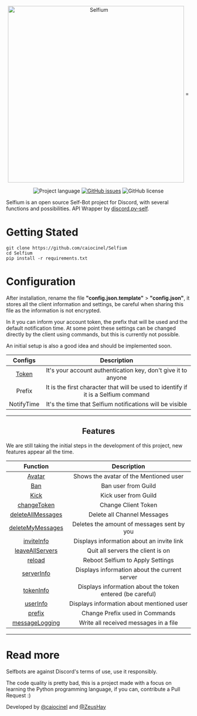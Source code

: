 <p align="center">
    <img width="480px" height="auto" src="https://i.imgur.com/FS3lNJQ.png" align="center" alt="Selfium" />
=
</p>
<p align="center">
    <img alt="Project language" src="https://img.shields.io/badge/language-Python-blue"></a>
    <a href="https://github.com/caiocinel/Selfium/issues"><img alt="GitHub issues" src="https://img.shields.io/github/issues/caiocinel/Selfium"></a>
    <img alt="GitHub license" src="https://img.shields.io/github/license/caiocinel/Selfium"></a>
    <br />
</p>
<p>Selfium is an open source Self-Bot project for Discord, with several functions and possibilities. API Wrapper by <a href="https://github.com/dolfies/discord.py-self">discord.py-self</a>.</p>

# Getting Stated

    git clone https://github.com/caiocinel/Selfium
    cd Selfium
    pip install -r requirements.txt

# Configuration
After installation, rename the file **"config.json.template"** > **"config.json"**, it stores all the client information and settings, be careful when sharing this file as the information is not encrypted.

In it you can inform your account token, the prefix that will be used and the default notification time. At some point these settings can be changed directly by the client using commands, but this is currently not possible.

An initial setup is also a good idea and should be implemented soon.

|                                         Configs                                          |               Description               |
| :---------------------------------------------------------------------------------------: | :-------------------------------------: |
| [Token](https://www.youtube.com/watch?v=YEgFvgg7ZPI)| It's your account authentication key, don't give it to anyone |
| Prefix    |It is the first character that will be used to identify if it is a Selfium command|
| NotifyTime   |It's the time that Selfium notifications will be visible|

---------------------------------------------------------------------------------------
<p align="center">
    <h2 align="center">Features</h2>
</b >

We are still taking the initial steps in the development of this project, new features appear all the time.

|Function|Description|
|:---------------------------------------------------------------------------------------: | :-------------------------------------: |
|[Avatar](https://github.com/caiocinel/Selfium/blob/main/events/client/commands/avatar.py) |Shows the avatar of the Mentioned user|
|[Ban](https://github.com/caiocinel/Selfium/blob/main/events/client/commands/ban.py)    |Ban user from Guild|
|[Kick](https://github.com/caiocinel/Selfium/blob/main/events/client/commands/kick.py)   |Kick user from Guild|
|[changeToken](https://github.com/caiocinel/Selfium/blob/main/events/client/commands/changeToken.py)   |Change Client Token|
|[deleteAllMessages](https://github.com/caiocinel/Selfium/blob/main/events/client/commands/kick.py)   |Delete all Channel Messages|
|[deleteMyMessages](https://github.com/caiocinel/Selfium/blob/main/events/client/commands/deleteOwnMessages.py)   |Deletes the amount of messages sent by you|
|[inviteInfo](https://github.com/caiocinel/Selfium/blob/main/events/client/commands/inviteInfo.py)   |Displays information about an invite link|
|[leaveAllServers](https://github.com/caiocinel/Selfium/blob/main/events/client/commands/leaveAllServers.py)   |Quit all servers the client is on|
|[reload](https://github.com/caiocinel/Selfium/blob/main/events/client/commands/reload.py)   |Reboot Selfium to Apply Settings|
|[serverInfo](https://github.com/caiocinel/Selfium/blob/main/events/client/commands/serverInfo.py)   |Displays information about the current server|
|[tokenInfo](https://github.com/caiocinel/Selfium/blob/main/events/client/commands/tokenInfo.py)   |Displays information about the token entered (be careful)|
|[userInfo](https://github.com/caiocinel/Selfium/blob/main/events/client/commands/userInfo.py)   |Displays information about mentioned user|
|[prefix](https://github.com/caiocinel/Selfium/blob/main/events/client/commands/prefix.py)   |Change Prefix used in Commands|
|[messageLogging](https://github.com/caiocinel/Selfium/blob/main/events/client/commands/logMessages.py)   |Write all received messages in a file|

---------------------------------------------------------------------------------------



# Read more

Selfbots are against Discord's terms of use, use it responsibly.

The code quality is pretty bad, this is a project made with a focus on learning the Python programming language, if you can, contribute a Pull Request :)


Developed by [@caiocinel](https://github.com/caiocinel) and [@ZeusHay](https://github.com/ZeusHay)
</p>
